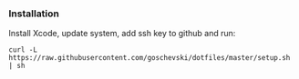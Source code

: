 ### Installation

Install Xcode, update system, add ssh key to github and run:

```
curl -L https://raw.githubusercontent.com/goschevski/dotfiles/master/setup.sh | sh
```
